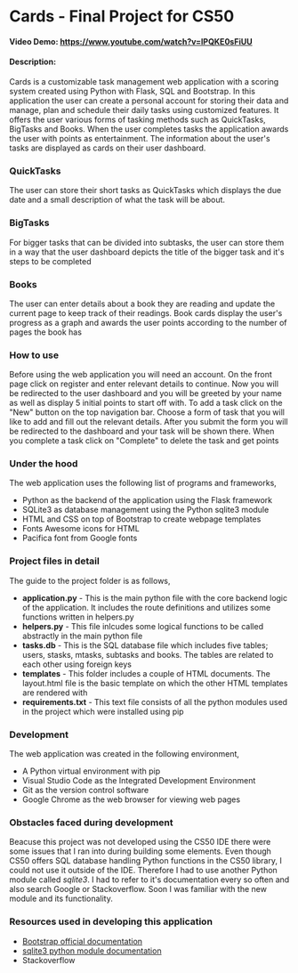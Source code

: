 # Cards - Final Project for CS50
#### Video Demo:  https://www.youtube.com/watch?v=lPQKE0sFiUU
#### Description:
Cards is a customizable task management web application with a scoring system created using Python with Flask, SQL and Bootstrap. In this application the user can create a personal account for storing their data 
and manage, plan and schedule their daily tasks using customized features. It offers the user various forms of tasking methods such as QuickTasks, BigTasks and Books. When the user completes
tasks the application awards the user with points as entertainment. The information about the user's tasks are displayed as cards on their user dashboard.

### QuickTasks
The user can store their short tasks as QuickTasks which displays the due date and a small description of what the task will be about.

### BigTasks
For bigger tasks that can be divided into subtasks, the user can store them in a way that the user dashboard depicts the title of the bigger task and it's steps to be completed

### Books
The user can enter details about a book they are reading and update the current page to keep track of their readings. Book cards display the user's progress as a graph and awards the user points according to the number of pages the book has

### How to use
Before using the web application you will need an account. On the front page click on register and enter relevant details to continue.
Now you will be redirected to the user dashboard and you will be greeted by your name as well as display 5 initial points to start off with.
To add a task click on the "New" button on the top navigation bar. Choose a form of task that you will like to add and fill out the relevant details.
After you submit the form you will be redirected to the dashboard and your task will be shown there. 
When you complete a task click on "Complete" to delete the task and get points


### Under the hood
The web application uses the following list of programs and frameworks,
- Python as the backend of the application using the Flask framework
- SQLite3 as database management using the Python sqlite3 module 
- HTML and CSS on top of Bootstrap to create webpage templates
- Fonts Awesome icons for HTML
- Pacifica font from Google fonts

### Project files in detail
The guide to the project folder is as follows,
- **application.py** - This is the main python file with the core backend logic of the application. It includes the route definitions and utilizes some functions written in
helpers.py
- **helpers.py** - This file inlcudes some logical functions to be called abstractly in the main python file
- **tasks.db** - This is the SQL database file which includes five tables; users, stasks, mtasks, subtasks and books. The tables are related to each other using foreign keys
- **templates** - This folder includes a couple of HTML documents. The layout.html file is the basic template on which the other HTML templates are rendered with
- **requirements.txt** - This text file consists of all the python modules used in the project which were installed using pip

### Development
The web application was created in the following environment,
- A Python virtual environment with pip
- Visual Studio Code as the Integrated Development Environment
- Git as the version control software
- Google Chrome as the web browser for viewing web pages

### Obstacles faced during development
Beacuse this project was not developed using the CS50 IDE there were some issues that I ran into during building some elements. Even though CS50 offers SQL database handling Python functions in the CS50 library, I could not use it outside of the IDE. Therefore I had to use another Python module called _sqlite3_. I had to refer to it's documentation every so often and also search Google or Stackoverflow. Soon I was familiar with the new module and its functionality.

### Resources used in developing this application
- [Bootstrap official documentation](https://getbootstrap.com/docs/4.1/getting-started/introduction/)
- [sqlite3 python module documentation](https://docs.python.org/3/library/sqlite3.html)
- Stackoverflow
